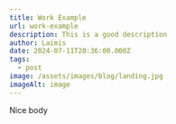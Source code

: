 ```yaml
---
title: Work Example
url: work-example
description: This is a good description
author: Laimis
date: 2024-07-11T20:36:00.000Z
tags:
  - post
image: /assets/images/blog/landing.jpg
imageAlt: image
---
```

Nice body
